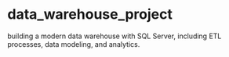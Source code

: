 # data_warehouse_project
building a modern data warehouse with SQL Server, including ETL processes, data modeling, and analytics.
